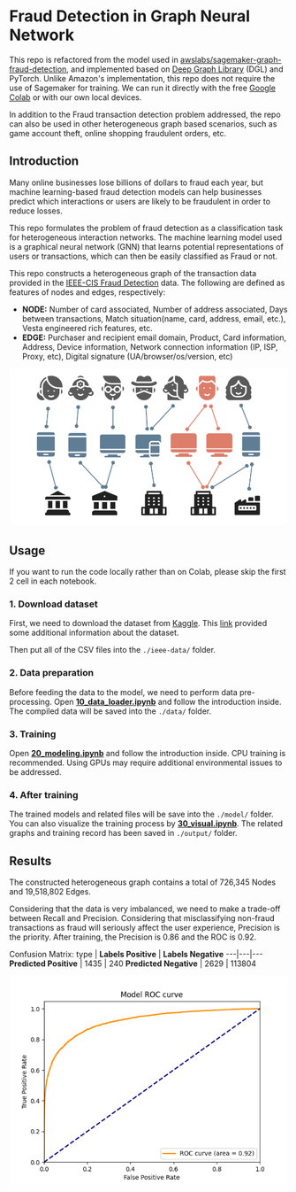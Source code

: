 # Fraud Detection in Graph Neural Network


This repo is refactored from the model used in [awslabs/sagemaker-graph-fraud-detection](https://github.com/awslabs/sagemaker-graph-fraud-detection), and implemented based on [Deep Graph Library](https://github.com/dmlc/dgl) (DGL) and PyTorch. Unlike Amazon's implementation, this repo does not require the use of Sagemaker for training. We can run it directly with the free [Google Colab](https://colab.research.google.com/) or with our own local devices.

In addition to the Fraud transaction detection problem addressed, the repo can also be used in other heterogeneous graph based scenarios, such as game account theft, online shopping fraudulent orders, etc.

## Introduction

Many online businesses lose billions of dollars to fraud each year, but machine learning-based fraud detection models can help businesses predict which interactions or users are likely to be fraudulent in order to reduce losses.

This repo formulates the problem of fraud detection as a classification task for heterogeneous interaction networks. The machine learning model used is a graphical neural network (GNN) that learns potential representations of users or transactions, which can then be easily classified as Fraud or not.

This repo constructs a heterogeneous graph of the transaction data provided in the [IEEE-CIS Fraud Detection](https://www.kaggle.com/c/ieee-fraud-detection/data) data. The following are defined as features of nodes and edges, respectively:

- **NODE:** Number of card associated, Number of address associated, Days between transactions, Match situation(name, card, address, email, etc.), Vesta engineered rich features, etc.
- **EDGE:** Purchaser and recipient email domain, Product, Card information, Address, Device information, Network connection information (IP, ISP, Proxy, etc), Digital signature (UA/browser/os/version, etc)

![graph intro](graph_intro.png)

## Usage

If you want to run the code locally rather than on Colab, please skip the first 2 cell in each notebook.

### 1. Download dataset

First, we need to download the dataset from [Kaggle](https://www.kaggle.com/c/ieee-fraud-detection/data). This [link](https://www.kaggle.com/c/ieee-fraud-detection/discussion/101203) provided some additional information about the dataset.

Then put all of the CSV files into the `./ieee-data/` folder.

### 2. Data preparation

Before feeding the data to the model, we need to perform data pre-processing. Open [**10_data_loader.ipynb**](https://github.com/waittim/graph-fraud-detection/blob/main/10_data_loader.ipynb) and follow the introduction inside. The compiled data will be saved into the `./data/` folder.

### 3. Training

Open [**20_modeling.ipynb**](https://github.com/waittim/graph-fraud-detection/blob/main/20_modeling.ipynb) and follow the introduction inside. CPU training is recommended. Using GPUs may require additional environmental issues to be addressed. 

### 4. After training

The trained models and related files will be save into the `./model/` folder. You can also visualize the training process by [**30_visual.ipynb**](https://github.com/waittim/graph-fraud-detection/blob/main/30_visual.ipynb). The related graphs and training record has been saved in `./output/` folder.

## Results

The constructed heterogeneous graph contains a total of 726,345 Nodes and 19,518,802 Edges.

Considering that the data is very imbalanced, we need to make a trade-off between Recall and Precision. Considering that misclassifying non-fraud transactions as fraud will seriously affect the user experience, Precision is the priority. After training, the Precision is 0.86 and the ROC is 0.92.

Confusion Matrix:
type | **Labels Positive** | **Labels Negative**
---|---|---
**Predicted Positive** | 1435 | 240
**Predicted Negative** | 2629 | 113804

![ROC](./output/roc_curve.png)



